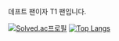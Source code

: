 

데프트 팬이자 T1 팬입니다. 

[![Solved.ac프로필](http://mazassumnida.wtf/api/v2/generate_badge?boj=cosytreq)](https://solved.ac/cosytreq)
[![Top Langs](https://github-readme-stats.vercel.app/api/top-langs/?username=arewena&layout=compact)](https://github.com/arewena/github-readme-stats)
